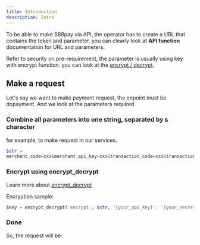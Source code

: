 ```yaml
---
title: Introduction
description: Intro
---
```


To be able to make S88pay via API, the operator has to create a URL that contains the token and parameter. you can
clearly look at **API function** documentation for URL and parameters.

Refer to security on pre-requirement, the parameter is usually using key with encrypt function. you can look at the
[encrypt / decrypt](/api-reference/encrypt-decrypt).

## Make a request

Let's say we want to make payment request, the enpoint must be dopayment. And we look at the parameters required

<x-steps>

### Combine all parameters into one string, separated by `&` character

for example, to make request in our services.

```php
$str =
merchant_code=xxx&merchant_api_key=xxx&transaction_code=xxx&transaction_timestamp=xxx&payment_code=xxx&transaction_amount=xxx&user_id=xxx&currency_code=xxx
```

### Encrypt using encrypt_decrypt

Learn more about [encrypt_decrypt ](/api-reference/encrypt-decrypt)

Encryption sample:

```php
$key = encrypt_decrypt('encrypt', $str, '{your_api_key}', '{your_secret_key}')
```

### Done

So, the request will be:

</x-steps>

